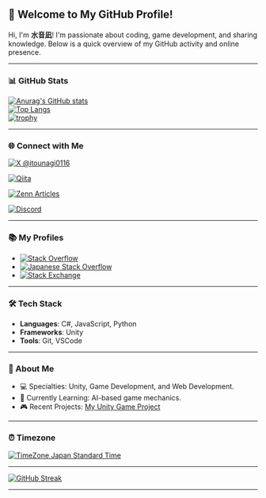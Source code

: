 ## 🌟 Welcome to My GitHub Profile!

Hi, I'm **水音凪**! I'm passionate about coding, game development, and sharing knowledge. Below is a quick overview of my GitHub activity and online presence.

---

### 📊 GitHub Stats
[![Anurag's GitHub stats](https://github-readme-stats.vercel.app/api?username=itounagi0116)](https://github.com/anuraghazra/github-readme-stats)  
[![Top Langs](https://github-readme-stats.vercel.app/api/top-langs/?username=itounagi0116)](https://github.com/anuraghazra/github-readme-stats)  
[![trophy](https://github-profile-trophy.vercel.app/?username=itounagi0116)](https://github.com/ryo-ma/github-profile-trophy)  

---

### 🌐 Connect with Me
[![X @itounagi0116](https://img.shields.io/badge/X-000000?style=flat&logo=x&logoColor=white)](https://x.com/itounagi0116)

[![Qiita](https://img.shields.io/badge/Qiita-55C500?style=flat&logo=qiita&logoColor=white)](http://qiita.com/itounagi0116)

[![Zenn Articles](https://img.shields.io/badge/Zenn-Profile-3EA8FF?style=flat&logo=zenn&logoColor=white)](https://zenn.dev/itounagi0116)

[![Discord](https://img.shields.io/discord/597133335243784192.svg?color=7289DA&logo=discord&logoColor=fff)](https://discord.gg/dCYtshJYvs)  

---

### 📚 My Profiles
- [![Stack Overflow](https://img.shields.io/badge/Stack%20Overflow-18111326-orange?style=flat)](https://stackoverflow.com/users/18111326/%e6%b0%b4%e9%9f%b3%e5%87%aa)  
- [![Japanese Stack Overflow](https://img.shields.io/badge/Japanese%20Stack%20Overflow-63998-brightgreen?style=flat)](https://ja.stackoverflow.com/users/63998/%e6%b0%b4%e9%9f%b3%e5%87%aa)  
- [![Stack Exchange](https://img.shields.io/badge/Stack%20Exchange-24145687-blue?style=flat)](https://stackexchange.com/users/24145687/%e6%b0%b4%e9%9f%b3%e5%87%aa)

---

### 🛠️ Tech Stack
- **Languages**: C#, JavaScript, Python
- **Frameworks**: Unity
- **Tools**: Git, VSCode

---

### 🚀 About Me
- 💻 Specialties: Unity, Game Development, and Web Development.
- 🌱 Currently Learning: AI-based game mechanics.
- 🎮 Recent Projects: [My Unity Game Project](#)

---

### ⏰ Timezone
[![TimeZone Japan Standard Time](https://img.shields.io/badge/TimeZone-Japan%20Standard%20Time-ccc)](https://time.is/JST)

---

[![GitHub Streak](https://github-readme-streak-stats.herokuapp.com?user=itounagi0116&theme=tokyonight)](https://git.io/streak-stats)

---